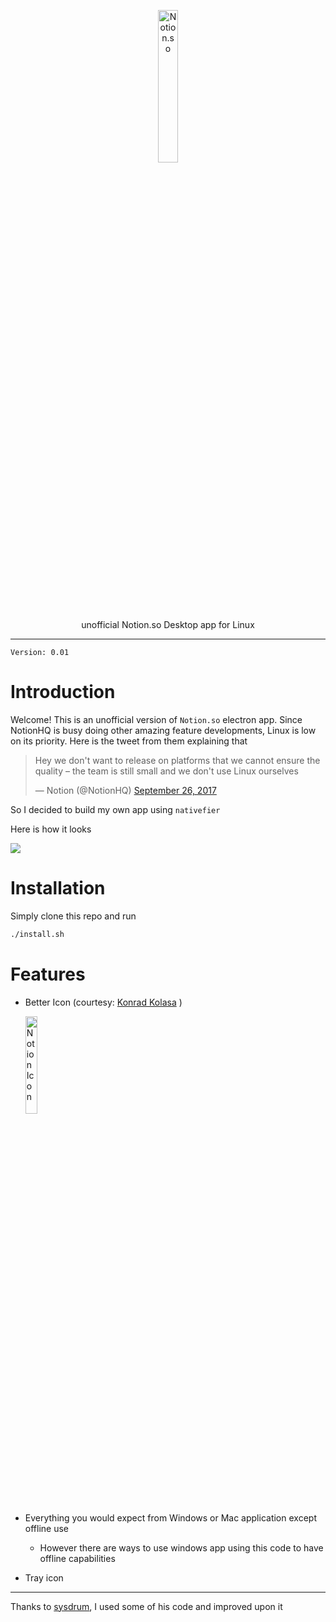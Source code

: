<p align="center"><img width="25%" height="25%" src="http://i.imgur.com/6dtC91m.png" alt="Notion.so"><br>unofficial Notion.so Desktop app for Linux</p>

------

`Version: 0.01` 

# Introduction

Welcome! This is an unofficial version of `Notion.so` electron app. Since NotionHQ is busy doing other amazing feature developments, Linux is low on its priority. Here is the tweet from them explaining that

<blockquote class="twitter-tweet" data-lang="en"><p lang="en" dir="ltr">Hey we don&#39;t want to release on platforms that we cannot ensure the quality – the team is still small and we don&#39;t use Linux ourselves </p>&mdash; Notion (@NotionHQ) <a href="https://twitter.com/NotionHQ/status/912737143327301634?ref_src=twsrc%5Etfw">September 26, 2017</a></blockquote>


So I decided to build my own app using `nativefier` 

Here is how it looks

![](http://i.imgur.com/QfG4Fwn.png) 



# Installation

Simply clone this repo and run 

```bash
./install.sh 
```

# Features

- Better Icon (courtesy: [Konrad Kolasa](https://dribbble.com/shots/4886987-Notion-Icon-Replacement) )

  <img width="20%" height="20%" src="https://github.com/puneetsl/lotion/blob/master/icon.png?raw=true" alt="Notion Icon">

- Everything you would expect from Windows or Mac application except offline use

  - However there are ways to use windows app using this code to have offline capabilities

- Tray icon

 -------
 
Thanks to [sysdrum](https://github.com/sysdrum/notion-app), I used some of his code and improved upon it
